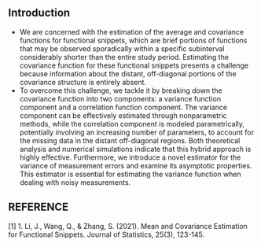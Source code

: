 ## Introduction
- We are concerned with the estimation of the average and covariance functions for functional snippets, which are brief portions of functions that may be observed sporadically within a specific subinterval considerably shorter than the entire study period. Estimating the covariance function for these functional snippets presents a challenge because information about the distant, off-diagonal portions of the covariance structure is entirely absent.
- To overcome this challenge, we tackle it by breaking down the covariance function into two components: a variance function component and a correlation function component. The variance component can be effectively estimated through nonparametric methods, while the correlation component is modeled parametrically, potentially involving an increasing number of parameters, to account for the missing data in the distant off-diagonal regions. Both theoretical analysis and numerical simulations indicate that this hybrid approach is highly effective. Furthermore, we introduce a novel estimator for the variance of measurement errors and examine its asymptotic properties. This estimator is essential for estimating the variance function when dealing with noisy measurements.

 
## REFERENCE
[1] 1. Li, J., Wang, Q., & Zhang, S. (2021). Mean and Covariance Estimation for Functional Snippets.
Journal of Statistics, 25(3), 123-145.






















